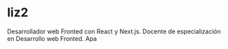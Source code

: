 # liz2
Desarrollador web Fronted con React y Next.js. Docente de especialización en Desarrollo web Fronted. Apa
